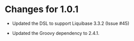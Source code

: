 Changes for 1.0.1
=================
- Updated the DSL to support Liquibase 3.3.2 (Issue #45)

- Updated the Groovy dependency to 2.4.1. 

